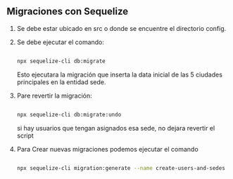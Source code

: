 ## Migraciones con Sequelize

1. Se debe estar ubicado en src o donde se encuentre el directorio config.

2. Se debe ejecutar el comando:

    ```bash
    
    npx sequelize-cli db:migrate
    
    ```
    Esto ejecutara la migración que inserta la data inicial de las 5 ciudades principales en la entidad sede.

3. Pare revertir la migración:

    ```bash
    
    npx sequelize-cli db:migrate:undo
    
    ```

    si hay usuarios que tengan asignados esa sede, no dejara revertir el script

4. Para Crear nuevas migraciones podemos ejecutar el comando

    ```bash
    
    npx sequelize-cli migration:generate --name create-users-and-sedes
    
    ```